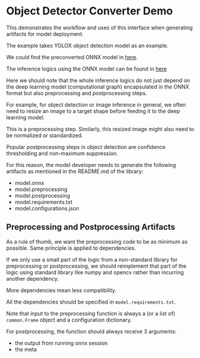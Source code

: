 # Object Detector Converter Demo

This demonstrates the workflow and uses of this interface when generating artifacts for model deployment.

The example takes YOLOX object detection model as an example. 

We could find the preconverted ONNX model in [here](https://github.com/Megvii-BaseDetection/YOLOX/tree/main/demo/ONNXRuntime).

The inference logics using the ONNX model can be found in [here](https://github.com/Megvii-BaseDetection/YOLOX/blob/main/demo/ONNXRuntime/onnx_inference.py)

Here we should note that the whole inference logics do not just depend on the deep learning model (computational graph) encapsulated in the ONNX format but also preprocessing and postprocessing steps. 

For example, for object detection or image inference in general, we often need to resize an image to a target shape before feeding it to the deep learning model. 

This is a preprocessing step. Similarly, this resized image might also need to be normalized or standardized. 

Popular postprocessing steps in object detection are confidence thresholding and non-maximum suppression.

For this reason, the model developer needs to generate the following artifacts as mentioned in the README.md of the library:

- model.onnx
- model.preprocessing
- model.postprocessing
- model.requirements.txt
- model.configurations.json


## Preprocessing and Postprocessing Artifacts
As a rule of thumb, we want the preprocessing code to be as minimum as possible. Same principle is applied to dependencies. 

If we only use a small part of the logic from a non-standard library for preprocessing or postprocessing, we should reimplement that part of the logic using standard library like numpy and opencv rather than incurring another dependency. 

More dependencies mean less compatibility. 

All the dependencies should be specified in `model.requirements.txt`. 

Note that input to the preprocessing function is always a (or a list of) `common.Frame` object and a configuration dictionary.

For postprocessing, the function should always receive 3 arguments:

- the output from running onnx session
- the meta
